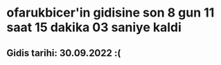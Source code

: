 # ofarukbicer'in gidisine son 8 gun 11 saat 15 dakika 03 saniye kaldi

## Gidis tarihi: 30.09.2022 :(